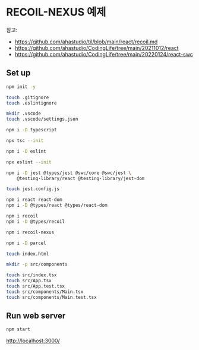 # RECOIL-NEXUS 예제

참고:

- <https://github.com/ahastudio/til/blob/main/react/recoil.md>
- <https://github.com/ahastudio/CodingLife/tree/main/20211012/react>
- <https://github.com/ahastudio/CodingLife/tree/main/20220124/react-swc>

## Set up

```bash
npm init -y

touch .gitignore
touch .eslintignore

mkdir .vscode
touch .vscode/settings.json

npm i -D typescript

npx tsc --init

npm i -D eslint

npx eslint --init

npm i -D jest @types/jest @swc/core @swc/jest \
    @testing-library/react @testing-library/jest-dom

touch jest.config.js

npm i react react-dom
npm i -D @types/react @types/react-dom

npm i recoil
npm i -D @types/recoil

npm i recoil-nexus

npm i -D parcel

touch index.html

mkdir -p src/components

touch src/index.tsx
touch src/App.tsx
touch src/App.test.tsx
touch src/components/Main.tsx
touch src/components/Main.test.tsx
```

## Run web server

```bash
npm start
```

<http://localhost:3000/>
